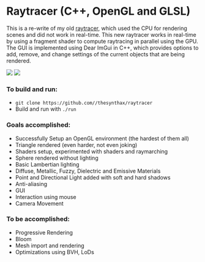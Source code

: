 # Raytracer (C++, OpenGL and GLSL)
This is a re-write of my old [raytracer](https://github.com/thesynthax/raytracer-legacy), which used the CPU for rendering scenes and did not work in real-time.
This new raytracer works in real-time by using a fragment shader to compute raytracing in parallel using the GPU. The GUI is implemented using Dear ImGui in C++, which provides options to add, remove, and change settings of the current objects that are being rendered.

![](https://media4.giphy.com/media/v1.Y2lkPTc5MGI3NjExZWt4dGRraDV5enp2cWNxMm55aHg5ZXExczFzaHZ4ZXZkbHVjbXZjeiZlcD12MV9pbnRlcm5hbF9naWZfYnlfaWQmY3Q9Zw/vtTEQNsPutZq1hf4Vr/giphy.gif)
![](https://media0.giphy.com/media/v1.Y2lkPTc5MGI3NjExcXNjemhudndoc2hvamhhYjB0cGtmZHcxZHlpMzgyenc3amljbng0cyZlcD12MV9pbnRlcm5hbF9naWZfYnlfaWQmY3Q9Zw/rTU4rTw3FJGBD8UXpf/giphy.gif)

### To build and run:
- `git clone https://github.com//thesynthax/raytracer`
- Build and run with `./run`

### Goals accomplished:
- Successfully Setup an OpenGL environment (the hardest of them all)
- Triangle rendered (even harder, not even joking)
- Shaders setup, experimented with shaders and raymarching
- Sphere rendered without lighting
- Basic Lambertian lighting
- Diffuse, Metallic, Fuzzy, Dielectric and Emissive Materials
- Point and Directional Light added with soft and hard shadows
- Anti-aliasing
- GUI
- Interaction using mouse
- Camera Movement

### To be accomplished:
- Progressive Rendering
- Bloom
- Mesh import and rendering
- Optimizations using BVH, LoDs
